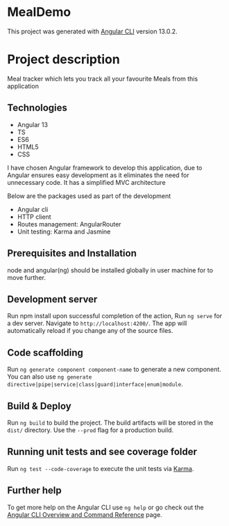 # MealDemo

This project was generated with [Angular CLI](https://github.com/angular/angular-cli) version 13.0.2.

# Project description

Meal tracker which lets you track all your favourite Meals from this application

## Technologies

- Angular 13
- TS
- ES6
- HTML5
- CSS

I have chosen Angular framework to develop this application, due to Angular ensures easy development as it eliminates the need for unnecessary code. It has a simplified MVC architecture

Below are the packages used as part of the development

- Angular cli
- HTTP client
- Routes management: AngularRouter
- Unit testing: Karma and Jasmine

## Prerequisites and Installation
node and angular(ng) should be installed globally in user machine for to move further.


## Development server
Run npm install upon successful completion of the action,
Run `ng serve` for a dev server. Navigate to `http://localhost:4200/`. The app will automatically reload if you change any of the source files.

## Code scaffolding

Run `ng generate component component-name` to generate a new component. You can also use `ng generate directive|pipe|service|class|guard|interface|enum|module`.

## Build & Deploy

Run `ng build` to build the project. The build artifacts will be stored in the `dist/` directory. Use the `--prod` flag for a production build.



## Running unit tests and see coverage folder

Run `ng test --code-coverage` to execute the unit tests via [Karma](https://karma-runner.github.io).



## Further help

To get more help on the Angular CLI use `ng help` or go check out the [Angular CLI Overview and Command Reference](https://angular.io/cli) page.
